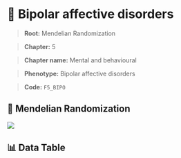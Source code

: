 # 🧪 Bipolar affective disorders

> **Root:** Mendelian Randomization

> **Chapter:** 5  

> **Chapter name:** Mental and behavioural

> **Phenotype:** Bipolar affective disorders  

> **Code:** `F5_BIPO`

## 🧬 Mendelian Randomization  

<img src="/MR/Figures/Forward/F5_BIPO.png"/>

## 📊 Data Table

<CsvTableMRF src="/MR/Data/Forward/F5_BIPO.csv"/>
